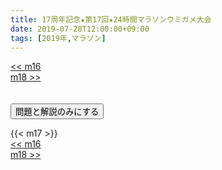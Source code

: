 ```yaml
---
title: 17周年記念★第17回★24時間マラソンウミガメ大会
date: 2019-07-28T12:00:00+09:00
tags: [2019年,マラソン]
---
```

<div class="th_left"><a href="../m16"><< m16</a></div>
<div class="th_right"><a href="../m18">m18 >></a></div>
<br><br>
<script src="../../js/cupsoup.js"></script>
<form>
<input type="button" value="問題と解説のみにする" onClick="toggleCupsoup()">
</form>
{{< m17 >}}
<div class="th_left"><a href="../m16"><< m16</a></div>
<div class="th_right"><a href="../m18">m18 >></a></div>